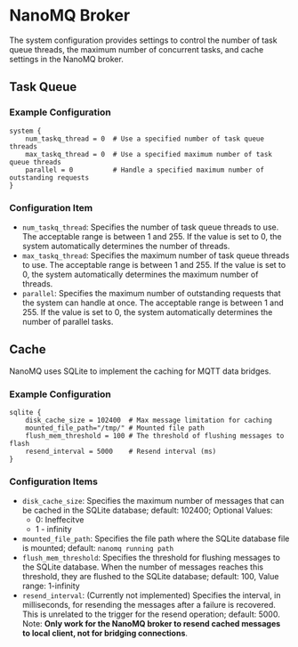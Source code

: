 # NanoMQ Broker

 The system configuration provides settings to control the number of task queue threads, the maximum number of concurrent tasks, and cache settings in the NanoMQ broker.

## Task Queue
### Example Configuration

```hcl
system {
    num_taskq_thread = 0  # Use a specified number of task queue threads
    max_taskq_thread = 0  # Use a specified maximum number of task queue threads
    parallel = 0          # Handle a specified maximum number of outstanding requests
}
```

### Configuration Item

- `num_taskq_thread`: Specifies the number of task queue threads to use. The acceptable range is between 1 and 255. If the value is set to 0, the system automatically determines the number of threads.
- `max_taskq_thread`: Specifies the maximum number of task queue threads to use. The acceptable range is between 1 and 255. If the value is set to 0, the system automatically determines the maximum number of threads.
- `parallel`: Specifies the maximum number of outstanding requests that the system can handle at once. The acceptable range is between 1 and 255. If the value is set to 0, the system automatically determines the number of parallel tasks.

## Cache 

NanoMQ uses SQLite to implement the caching for MQTT data bridges. 

### Example Configuration

```hcl
sqlite {
    disk_cache_size = 102400  # Max message limitation for caching
    mounted_file_path="/tmp/" # Mounted file path 
    flush_mem_threshold = 100 # The threshold of flushing messages to flash
    resend_interval = 5000    # Resend interval (ms)
}
```

### Configuration Items

- `disk_cache_size`: Specifies the maximum number of messages that can be cached in the SQLite database; default: 102400; Optional Values:
  - 0:  Ineffecitve
  - 1 - infinity
- `mounted_file_path`: Specifies the file path where the SQLite database file is mounted; default: `nanomq running path`
- `flush_mem_threshold`: Specifies the threshold for flushing messages to the SQLite database. When the number of messages reaches this threshold, they are flushed to the SQLite database; default: 100, Value range: 1-infinity
- `resend_interval`: (Currently not implemented) Specifies the interval, in milliseconds, for resending the messages after a failure is recovered. This is unrelated to the trigger for the resend operation; default: 5000. Note:  **Only work for the NanoMQ broker to resend cached messages to local client, not for bridging connections**.
